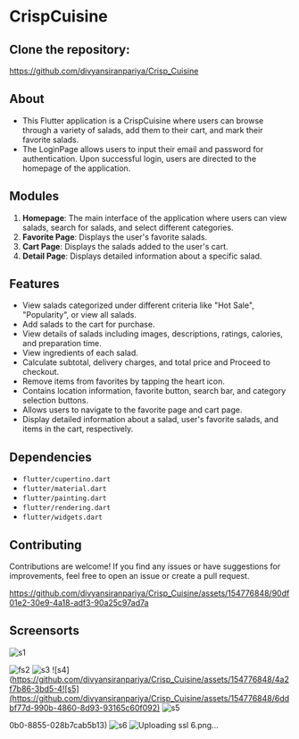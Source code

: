 # CrispCuisine

## Clone the repository:

 https://github.com/divyansiranpariya/Crisp_Cuisine

## About

- This Flutter application is a CrispCuisine where users can browse through a variety of salads, add them to their cart, and mark their favorite salads.
- The LoginPage allows users to input their email and password for authentication. Upon successful login, users are directed to the homepage of the application.


## Modules
1. **Homepage**: The main interface of the application where users can view salads, search for salads, and select different categories.
2. **Favorite Page**: Displays the user's favorite salads.
3. **Cart Page**: Displays the salads added to the user's cart.
4. **Detail Page**: Displays detailed information about a specific salad.


## Features
- View salads categorized under different criteria like "Hot Sale", "Popularity", or view all salads.
- Add salads to the cart for purchase.
- View details of salads including images, descriptions, ratings, calories, and preparation time.
- View ingredients of each salad.
- Calculate subtotal, delivery charges, and total price and Proceed to checkout.
- Remove items from favorites by tapping the heart icon.
- Contains location information, favorite button, search bar, and category selection buttons.
- Allows users to navigate to the favorite page and cart page.
- Display detailed information about a salad, user's favorite salads, and items in the cart, respectively.

## Dependencies

- `flutter/cupertino.dart`
- `flutter/material.dart`
- `flutter/painting.dart`
- `flutter/rendering.dart`
- `flutter/widgets.dart`

## Contributing

Contributions are welcome! If you find any issues or have suggestions for improvements, feel free to open an issue or create a pull request.



https://github.com/divyansiranpariya/Crisp_Cuisine/assets/154776848/90df01e2-30e9-4a18-adf3-90a25c97ad7a



## Screensorts

![s1](https://github.com/divyansiranpariya/Crisp_Cuisine/assets/154776848/97c77603-d3f7-40bc-9617-b7bb33e1e383)

![fs2](https://github.com/divyansiranpariya/Crisp_Cuisine/assets/154776848/0fd54248-d469-4fbf-8a7f-b3f9ae6487bc)
![s3](https://github.com/divyansiranpariya/Crisp_Cuisine/assets/154776848/4b7ee819-454f-4412-ace3-54f0a06a2901)
![s4](https://github.com/divyansiranpariya/Crisp_Cuisine/assets/154776848/4a2f7b86-3bd5-4![s5](https://github.com/divyansiranpariya/Crisp_Cuisine/assets/154776848/6ddbf77d-990b-4860-8d93-93165c60f092)
![s5](https://github.com/divyansiranpariya/Crisp_Cuisine/assets/154776848/056763d5-767f-484d-9a64-12f60ed98ba4)

0b0-8855-028b7cab5b13)
![s6](https://github.com/divyansiranpariya/Crisp_Cuisine/assets/154776848/982a3b1f-2192-4fc0-9d83-766aa451648d)
![Uploading s![sl](https://github.com/divyansiranpariya/Crisp_Cuisine/assets/154776848/ae8575de-3912-4952-ab98-97bc32a4661f)
6.png…]()
